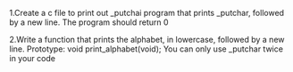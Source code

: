 1.Create a c file to print out _putchai program that prints _putchar, followed by a new line. The program should return 0

2.Write a function that prints the alphabet, in lowercase, followed by a new line. Prototype: void print_alphabet(void); You can only use _putchar twice in your code
